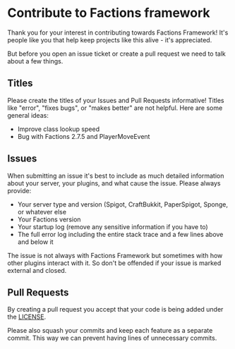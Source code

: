 # Contribute to Factions framework

Thank you for your interest in contributing towards Factions Framework! It's
people like you that help keep projects like this alive - it's appreciated.

But before you open an issue ticket or create a pull request we need to talk
about a few things.

## Titles

Please create the titles of your Issues and Pull Requests informative! Titles
like "error", "fixes bugs", or "makes better" are not helpful. Here are some
general ideas:

* Improve class lookup speed
* Bug with Factions 2.7.5 and PlayerMoveEvent

## Issues

When submitting an issue it's best to include as much detailed information about
your server, your plugins, and what cause the issue. Please always provide:

* Your server type and version (Spigot, CraftBukkit, PaperSpigot, Sponge, or whatever else
* Your Factions version
* Your startup log (remove any sensitive information if you have to)
* The full error log including the entire stack trace and a few lines above and below it

The issue is not always with Factions Framework but sometimes with how other
plugins interact with it. So don't be offended if your issue is marked external
and closed.

## Pull Requests

By creating a pull request you accept that your code is being added under the
[LICENSE](LICENSE).

Please also squash your commits and keep each feature as a separate commit. This
way we can prevent having lines of unnecessary commits.
